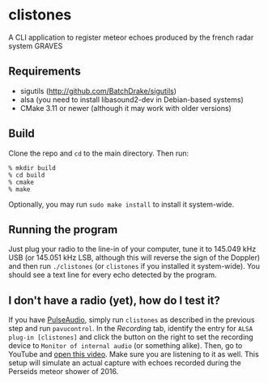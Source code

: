 # clistones
A CLI application to register meteor echoes produced by the french radar system GRAVES

## Requirements
* sigutils (http://github.com/BatchDrake/sigutils)
* alsa (you need to install libasound2-dev in Debian-based systems)
* CMake 3.11 or newer (although it may work with older versions)

## Build
Clone the repo and `cd` to the main directory. Then run:

```
% mkdir build
% cd build
% cmake
% make
```
Optionally, you may run `sudo make install` to install it system-wide.

## Running the program
Just plug your radio to the line-in of your computer, tune it to 145.049 kHz USB 
(or 145.051 kHz LSB, although this will reverse the sign of the Doppler) and then 
run `./clistones` (or `clistones` if you installed it system-wide).  You should see
a text line for every echo detected by the program.

## I don't have a radio (yet), how do I test it?
If you have [PulseAudio](https://es.wikipedia.org/wiki/PulseAudio), simply run 
`clistones` as described in the previous step and run `pavucontrol`. In the _Recording_
tab, identify the entry for `ALSA plug-in [clistones]` and click the button on the
right to set the recording device to `Monitor of internal audio` (or something alike).
Then, go to YouTube and [open this video](https://www.youtube.com/watch?v=6T74lSvIc0Y). Make
sure you are listening to it as well. This setup will simulate an actual capture with echoes
recorded during the Perseids meteor shower of 2016.
